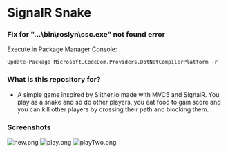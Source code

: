 # SignalR Snake #

### Fix for "...\bin\roslyn\csc.exe" not found error

Execute in Package Manager Console:

```Update-Package Microsoft.CodeDom.Providers.DotNetCompilerPlatform -r```

### What is this repository for? ###

* A simple game inspired by Slither.io made with MVC5 and SignalR. You play as a snake and so do other players,
 you eat food to gain score and you can kill other players by crossing their path and blocking them.

### Screenshots ###

![new.png](https://bitbucket.org/repo/naBLb6/images/3207142870-new.png)
![play.png](https://bitbucket.org/repo/naBLb6/images/1782007431-play.png)
![playTwo.png](https://bitbucket.org/repo/naBLb6/images/915041262-playTwo.png)
